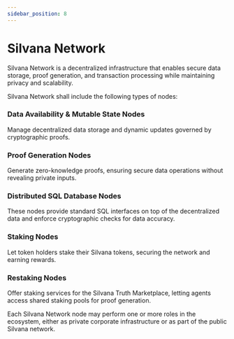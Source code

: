 ```yaml
---
sidebar_position: 8
---
```


# Silvana Network

Silvana Network is a decentralized infrastructure that enables secure data storage, proof generation, and transaction processing while maintaining privacy and scalability.

Silvana Network shall include the following types of nodes:

### Data Availability & Mutable State Nodes

Manage decentralized data storage and dynamic updates governed by cryptographic proofs.

### Proof Generation Nodes

Generate zero-knowledge proofs, ensuring secure data operations without revealing private inputs.

### Distributed SQL Database Nodes

These nodes provide standard SQL interfaces on top of the decentralized data and enforce cryptographic checks for data accuracy.

### Staking Nodes

Let token holders stake their Silvana tokens, securing the network and earning rewards.

### Restaking Nodes

Offer staking services for the Silvana Truth Marketplace, letting agents access shared staking pools for proof generation.

Each Silvana Network node may perform one or more roles in the ecosystem, either as private corporate infrastructure or as part of the public Silvana network.
